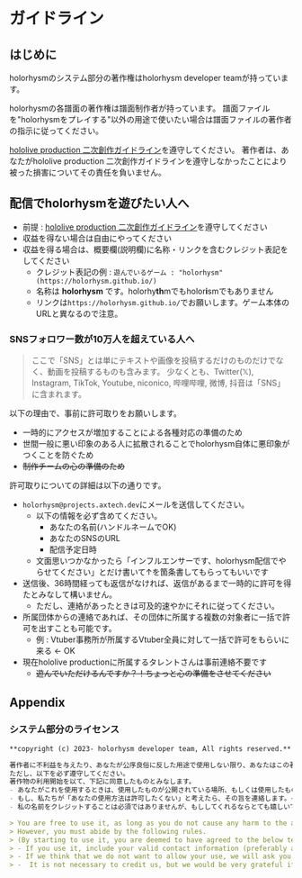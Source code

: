 # ガイドライン

## はじめに

holorhysmのシステム部分の著作権はholorhysm developer teamが持っています。

holorhysmの各譜面の著作権は譜面制作者が持っています。
譜面ファイルを"holorhysmをプレイする"以外の用途で使いたい場合は譜面ファイルの著作者の指示に従ってください。

[hololive production 二次創作ガイドライン](https://hololivepro.com/terms/)を遵守してください。
著作者は、あなたがhololive production 二次創作ガイドラインを遵守しなかったことにより被った損害についてその責任を負いません。

## 配信でholorhysmを遊びたい人へ

- 前提 : [hololive production 二次創作ガイドライン](https://hololivepro.com/terms/)を遵守してください
- 収益を得ない場合は自由にやってください
- 収益を得る場合は、概要欄(説明欄)に名称・リンクを含むクレジット表記をしてください
    - クレジット表記の例 : `遊んでいるゲーム : "holorhysm" (https://holorhysm.github.io/)`
    - 名称は **holorhysm** です。holorhy**th**mでもholor**i**smでもありません
    - リンクは`https://holorhysm.github.io/`でお願いします。ゲーム本体のURLと異なるので注意。

### SNSフォロワー数が10万人を超えている人へ

> ここで「SNS」とは単にテキストや画像を投稿するだけのものだけでなく、動画を投稿するものも含みます。
> 少なくとも、Twitter(𝕏), Instagram, TikTok, Youtube, niconico, 哔哩哔哩, 微博, 抖音は「SNS」に含まれます。

以下の理由で、事前に許可取りをお願いします。

- 一時的にアクセスが増加することによる各種対応の準備のため
- 世間一般に悪い印象のある人に拡散されることでholorhysm自体に悪印象がつくことを防ぐため
- ~~制作チームの心の準備のため~~

許可取りについての詳細は以下の通りです。

- `holorhysm@projects.axtech.dev`にメールを送信してください。
    - 以下の情報を必ず含めてください。
        - あなたの名前(ハンドルネームでOK)
        - あなたのSNSのURL
        - 配信予定日時
    - 文面思いつかなかったら「インフルエンサーです、holorhysm配信でやらせてください」とだけ書いて↑を箇条書してもらってもいいです
- 送信後、36時間経っても返信がなければ、返信があるまで一時的に許可を得たとみなして構いません。
    - ただし、連絡があったときは可及的速やかにそれに従ってください。
- 所属団体からの連絡であれば、その団体に所属する複数の対象者に一括で許可を出すことも可能です。
    - 例 : Vtuber事務所が所属するVtuber全員に対して一括で許可をもらいに来る ← OK
- 現在hololive productionに所属するタレントさんは事前連絡不要です
    - ~~遊んでいただけるんですか？！ちょっと心の準備をさせてください~~

## Appendix

### システム部分のライセンス

```md
**copyright (c) 2023- holorhysm developer team, All rights reserved.**

著作者に不利益を与えたり、あなたが公序良俗に反した用途で使用しない限り、あなたはこの著作物を自由に使用することができます。
ただし、以下を必ず遵守してください。
著作物の利用開始を以て、下記に同意したものとみなします。
- あなたがこれを使用するときは、使用したものが公開されている場所、もしくは使用したものそのものにあなたの有効な連絡先情報(メールアドレスが望ましい)を記述してください。
- もし、私たちが「あなたの使用方法は許可したくない」と考えたら、その旨を連絡します。そのときは必ず私たちの指示に従って使用を中止してください。
- 私の名前をクレジットすることは必須ではありませんが、もししてくれるならとても嬉しいです。クレジット表記をする場合は、私たちのハンドルネームとして「holorhysm developer team」を記載してください。

> You are free to use it, as long as you do not cause any harm to the author or use it in a way that violates public order and morality.
> However, you must abide by the following rules.
> (By starting to use it, you are deemed to have agreed to the below terms and conditions.)
> - If you use it, include your valid contact information (preferably an email address) in the place where the work you use is published, or in the work itself.
> - If we think that we do not want to allow your use, we will ask you to stop using it and you need to follow it.
> -  It is not necessary to credit us, but we would be very grateful if you did. If you do credit us, please use our handle name "holorhysm developer team".
```
